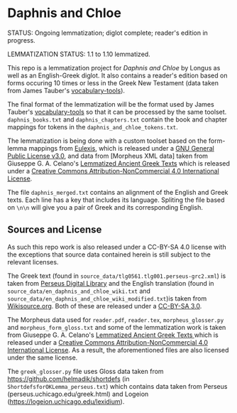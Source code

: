 # Daphnis and Chloe

STATUS: Ongoing lemmatization; diglot complete; reader's edition in progress.

LEMMATIZATION STATUS: 1.1 to 1.10 lemmatized.

This repo is a lemmatization project for _Daphnis and Chloe_ by Longus as well as an English-Greek diglot. It also contains a reader's edition based on forms occuring 10 times or less in the Greek New Testament (data taken from James Tauber's [vocabulary-tools](https://github.com/jtauber/vocabulary-tools)). 

The final format of the lemmatization will be the format used by James Tauber's [vocabulary-tools](https://github.com/jtauber/vocabulary-tools) so that it can be processed by the same toolset. `daphnis_books.txt` and `daphnis_chapters.txt` contain the book and chapter mappings for tokens in the `daphnis_and_chloe_tokens.txt`. 

The lemmatization is being done with a custom toolset based on the form-lemma mappings from [Eulexis](https://github.com/PhVerkerk/Eulexis_off_line), which is released under a [GNU General Public License v3.0](https://www.gnu.org/licenses/gpl-3.0.en.html), and data from [Morpheus XML data] taken from Giuseppe G. A. Celano's [Lemmatized Ancient Greek Texts](https://github.com/gcelano/LemmatizedAncientGreekXML) which is released under a [Creative Commons Attribution-NonCommercial 4.0 International License](http://creativecommons.org/licenses/by-nc/4.0/). 

The file `daphnis_merged.txt` contains an alignment of the English and Greek texts. Each line has a key that includes its language. Spliting the file based on `\n\n` will give you a pair of Greek and its corresponding English.

## Sources and License

As such this repo work is also released under a CC-BY-SA 4.0 license with the exceptions that source data contained herein is still subject to the relevant licenses. 



The Greek text (found in `source_data/tlg0561.tlg001.perseus-grc2.xml`) is taken from [Perseus Digital Library](http://www.perseus.tufts.edu/hopper/text?doc=urn:cts:greekLit:tlg0561.tlg001.perseus-grc1) and the English translation (found in `source_data/en_daphnis_and_chloe_wiki.txt` and `source_data/en_daphnis_and_chloe_wiki_modified.txt`)is taken from [Wikisource.org](https://en.m.wikisource.org/wiki/Daphnis_and_Chloe_(The_1896_Athenian_Society_Translation)). Both of these are released under a [CC-BY-SA 3.0](http://creativecommons.org/licenses/by-sa/3.0/us/). 


The Morpheus data used for `reader.pdf`, `reader.tex`, `morpheus_glosser.py` and `morpheus_form_gloss.txt` and some of the lemmatization work is taken from Giuseppe G. A. Celano's [Lemmatized Ancient Greek Texts ](https://github.com/gcelano/LemmatizedAncientGreekXML) which is released under a [Creative Commons Attribution-NonCommercial 4.0 International License](http://creativecommons.org/licenses/by-nc/4.0/). As a result, the aforementioned files are also licensed under the same license.

The `greek_glosser.py` file uses Gloss data taken from https://github.com/helmadik/shortdefs (in `ShortdefsforOKLemma_perseus.txt`) which contains
 data taken from Perseus (perseus.uchicago.edu/greek.html)
 and Logeion (https://logeion.uchicago.edu/lexidium). 



